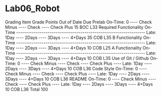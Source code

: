 Lab06_Robot
===========

Grading
Item 	Grade 	Points 	Out of 	Date 	Due
Prelab 	On-Time: 0 ---- Check Minus ---- Check ---- Check Plus 		15 		BOC L33
Required Functionality 	On-Time ------------------------------------------------------------------ Late: 1Day ---- 2Days ---- 3Days ---- 4+Days 		35 		COB L35
B Functionality 	On-Time ------------------------------------------------------------------ Late: 1Day ---- 2Days ---- 3Days ---- 4+Days 		10 		COB L25
A Functionality 	On-Time ------------------------------------------------------------------ Late: 1Day ---- 2Days ---- 3Days ---- 4+Days 		10 		COB L35
Use of Git / Github 	On-Time: 0 ---- Check Minus ---- Check ---- Check Plus ---- Late: 1Day ---- 2Days ---- 3Days ---- 4+Days 		10 		COB L36
Code Style 	On-Time: 0 ---- Check Minus ---- Check ---- Check Plus ---- Late: 1Day ---- 2Days ---- 3Days ---- 4+Days 		10 		COB L36
README 	On-Time: 0 ---- Check Minus ---- Check ---- Check Plus ---- Late: 1Day ---- 2Days ---- 3Days ---- 4+Days 		10 		COB L36
Total 			100 	
